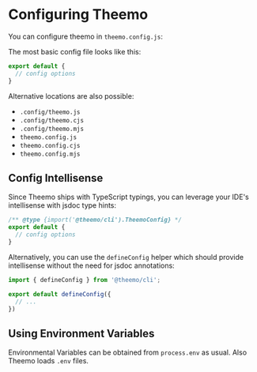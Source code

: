 # Configuring Theemo

You can configure theemo in `theemo.config.js`:

The most basic config file looks like this:

```js [theemo.config.js] twoslash
export default {
  // config options
}
```

Alternative locations are also possible:

- `.config/theemo.js`
- `.config/theemo.cjs`
- `.config/theemo.mjs`
- `theemo.config.js`
- `theemo.config.cjs`
- `theemo.config.mjs`

## Config Intellisense

Since Theemo ships with TypeScript typings, you can leverage your IDE's
intellisense with jsdoc type hints:

```js [theemo.config.js] twoslash
/** @type {import('@theemo/cli').TheemoConfig} */
export default {
  // config options
}
```

Alternatively, you can use the `defineConfig` helper which should provide
intellisense without the need for jsdoc annotations:

```js [theemo.config.js] twoslash
import { defineConfig } from '@theemo/cli';

export default defineConfig({
  // ...
})
```

## Using Environment Variables

Environmental Variables can be obtained from `process.env` as usual. Also Theemo
loads `.env` files.
